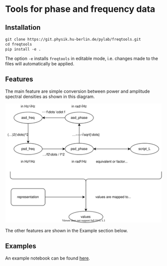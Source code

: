 # Tools for phase and frequency data

## Installation

```
git clone https://git.physik.hu-berlin.de/pylab/freqtools.git
cd freqtools
pip install -e .
```

The option `-e` installs `freqtools` in editable mode, i.e. changes made to the files
will automatically be applied.

## Features

The main feature are simple conversion between power and amplitude spectral densities as shown in this diagram.

![svg](./docs/representations.svg)

The other features are shown in the Example section below.

## Examples

An example notebook can be found [here](examples/Examples.ipynb).
